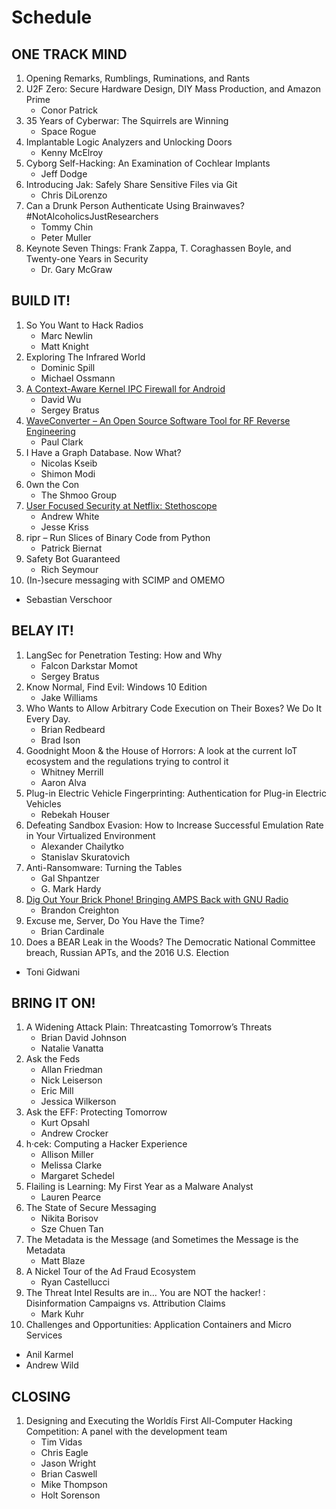 # Schedule

## ONE TRACK MIND

1. Opening Remarks, Rumblings, Ruminations, and Rants
2. U2F Zero: Secure Hardware Design, DIY Mass Production, and Amazon Prime
   * Conor Patrick
3. 35 Years of Cyberwar: The Squirrels are Winning
   * Space Rogue
4. Implantable Logic Analyzers and Unlocking Doors
   * Kenny McElroy
5. Cyborg Self-Hacking: An Examination of Cochlear Implants
   * Jeff Dodge
6. Introducing Jak: Safely Share Sensitive Files via Git
   * Chris DiLorenzo
7. Can a Drunk Person Authenticate Using Brainwaves? #NotAlcoholicsJustResearchers
   * Tommy Chin
   * Peter Muller
8. Keynote Seven Things: Frank Zappa, T. Coraghassen Boyle, and Twenty-one Years in Security
   * Dr. Gary McGraw

## BUILD IT!

1. So You Want to Hack Radios
   * Marc Newlin
   * Matt Knight
2. Exploring The Infrared World
   * Dominic Spill
   * Michael Ossmann
3. [A Context-Aware Kernel IPC Firewall for Android](build/03_a_context_aware_kernel_ipc_firewall.md)
   * David Wu
   * Sergey Bratus
4. [WaveConverter – An Open Source Software Tool for RF Reverse Engineering](build/04_wave_converter.md)
   * Paul Clark
5. I Have a Graph Database. Now What?
   * Nicolas Kseib
   * Shimon Modi
6. 0wn the Con
   * The Shmoo Group
7. [User Focused Security at Netflix: Stethoscope](build/07_user_focused_security_at_netflix.md)
   * Andrew White
   * Jesse Kriss
8. ripr – Run Slices of Binary Code from Python
   * Patrick Biernat
9. Safety Bot Guaranteed
   * Rich Seymour
10. (In-)secure messaging with SCIMP and OMEMO
   * Sebastian Verschoor

## BELAY IT!

1. LangSec for Penetration Testing: How and Why
   * Falcon Darkstar Momot
   * Sergey Bratus
2. Know Normal, Find Evil: Windows 10 Edition
   * Jake Williams
3. Who Wants to Allow Arbitrary Code Execution on Their Boxes? We Do It Every Day.
   * Brian Redbeard
   * Brad Ison
4. Goodnight Moon & the House of Horrors: A look at the current IoT ecosystem and the regulations trying to control it
   * Whitney Merrill
   * Aaron Alva
5. Plug-in Electric Vehicle Fingerprinting: Authentication for Plug-in Electric Vehicles
   * Rebekah Houser
6. Defeating Sandbox Evasion: How to Increase Successful Emulation Rate in Your Virtualized Environment
   * Alexander Chailytko
   * Stanislav Skuratovich
7. Anti-Ransomware: Turning the Tables
   * Gal Shpantzer
   * G. Mark Hardy
8. [Dig Out Your Brick Phone! Bringing AMPS Back with GNU Radio](belay/08_dig_out_your_brick_phone.md)
   * Brandon Creighton
9. Excuse me, Server, Do You Have the Time?
   * Brian Cardinale
10. Does a BEAR Leak in the Woods? The Democratic National Committee breach, Russian APTs, and the 2016 U.S. Election
   * Toni Gidwani

## BRING IT ON!

1. A Widening Attack Plain: Threatcasting Tomorrow’s Threats
   * Brian David Johnson
   * Natalie Vanatta
2. Ask the Feds
   * Allan Friedman
   * Nick Leiserson
   * Eric Mill
   * Jessica Wilkerson
3. Ask the EFF: Protecting Tomorrow
   * Kurt Opsahl
   * Andrew Crocker
4. h·cek: Computing a Hacker Experience
   * Allison Miller
   * Melissa Clarke
   * Margaret Schedel
5. Flailing is Learning: My First Year as a Malware Analyst
   * Lauren Pearce
6. The State of Secure Messaging
   * Nikita Borisov
   * Sze Chuen Tan
7. The Metadata is the Message (and Sometimes the Message is the Metadata
   * Matt Blaze
8. A Nickel Tour of the Ad Fraud Ecosystem
   * Ryan Castellucci
9. The Threat Intel Results are in… You are NOT the hacker! : Disinformation Campaigns vs. Attribution Claims
   * Mark Kuhr
10. Challenges and Opportunities: Application Containers and Micro Services
   * Anil Karmel
   * Andrew Wild

## CLOSING

1. Designing and Executing the Worldís First All-Computer Hacking Competition: A panel with the development team
   * Tim Vidas
   * Chris Eagle
   * Jason Wright
   * Brian Caswell
   * Mike Thompson
   * Holt Sorenson
